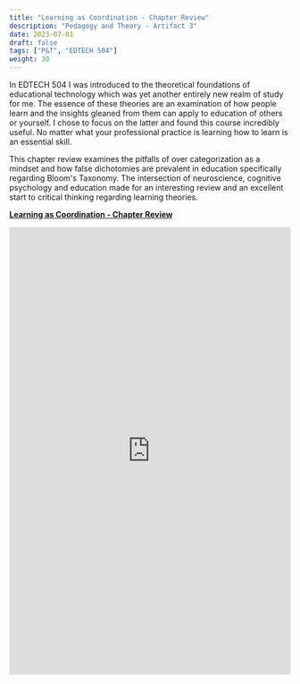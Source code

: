 ```yaml
---
title: "Learning as Coordination - Chapter Review"
description: "Pedagogy and Theory - Artifact 3"
date: 2023-07-01
draft: false
tags: ["P&T", "EDTECH 504"]
weight: 30
---
```

In EDTECH 504 I was introduced to the theoretical foundations of educational technology which was yet another entirely new realm of study for me.  The essence of these theories are an examination of how people learn and the insights gleaned from them can apply to education of others or yourself. I chose to focus on the latter and found this course incredibly useful. No matter what your professional practice is learning how to learn is an essential skill.

This chapter review examines the pitfalls of over categorization as a mindset and how false dichotomies are prevalent in education specifically regarding Bloom's Taxonomy.  The intersection of neuroscience, cognitive psychology and education made for an interesting review and an excellent start to critical thinking regarding learning theories.  

**[Learning as Coordination - Chapter Review](https://docs.google.com/document/d/1T79uCImX4fTJWgzqTuPKtOtKsQ34ck6Fn9j0jqXYzic/preview)**

<p><iframe src="https://docs.google.com/document/d/1T79uCImX4fTJWgzqTuPKtOtKsQ34ck6Fn9j0jqXYzic/preview" frameborder="0" width="100%" height="800" allowfullscreen="true" mozallowfullscreen="true" webkitallowfullscreen="true"></iframe></p>